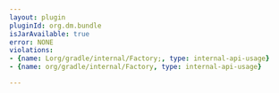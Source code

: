 ```yaml
---
layout: plugin
pluginId: org.dm.bundle
isJarAvailable: true
error: NONE
violations:
- {name: Lorg/gradle/internal/Factory;, type: internal-api-usage}
- {name: org/gradle/internal/Factory, type: internal-api-usage}

---
```

